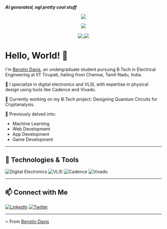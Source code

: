 ***AI generated, ngl pretty cool stuff***

<p align="center">
  <a href="https://github.com/anuraghazra/github-readme-stats">
  <img align="center" src="https://github-readme-stats.vercel.app/api?username=benstindavis&show_icons=true&theme=tokyonight" />
  </a>
</p>

<p align="center">
  <a href="https://github.com/anuraghazra/github-readme-stats">
  <img align="center" src="https://github-readme-stats.vercel.app/api/top-langs/?username=benstindavis&layout=compact&theme=tokyonight" />
  </a>
</p>

<p align="center">
  <a href="https://wakatime.com/@KingBenny101">
  <img align = "center"  src="https://wakatime.com/share/@KingBenny101/7e6d14ae-8e39-44b0-abc0-2b0c3f152241.svg" />
</a>
<a href="https://wakatime.com/@KingBenny101">
  <img  align = "center" src="https://wakatime.com/share/@KingBenny101/7e6d14ae-8e39-44b0-abc0-2b0c3f152241.svg"/>
</a>
</p>



# Hello, World! 👋

I'm [Benstin Davis](https://www.linkedin.com/in/benstindavis/), an undergraduate student pursuing B.Tech in Electrical Engineering at IIT Tirupati, hailing from Chennai, Tamil Nadu, India.

🔧 I specialize in digital electronics and VLSI, with expertise in physical design using tools like Cadence and Vivado.

🚀 Currently working on my B.Tech project: Designing Quantum Circuits for Cryptanalysis.

🌱 Previously delved into:
- Machine Learning
- Web Development
- App Development
- Game Development

---

## 🔧 Technologies & Tools

![Digital Electronics](https://img.shields.io/badge/-Digital%20Electronics-333333?style=flat&logo=digitalocean)
![VLSI](https://img.shields.io/badge/-VLSI-333333?style=flat&logo=vlsi)
![Cadence](https://img.shields.io/badge/-Cadence-333333?style=flat&logo=cadence)
![Vivado](https://img.shields.io/badge/-Vivado-333333?style=flat&logo=vivado)

---

## 📫 Connect with Me

[![LinkedIn](https://img.shields.io/badge/LinkedIn-Connect-blue)](https://www.linkedin.com/in/benstindavis/)
[![Twitter](https://img.shields.io/badge/Twitter-Follow-1DA1F2)](https://twitter.com/KingBenny101)

---

⭐️ From [Benstin Davis](https://github.com/benstindavis)
